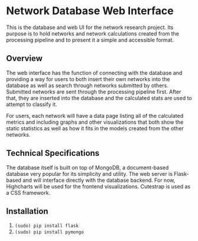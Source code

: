 # Network Database Web Interface
This is the database and web UI for the network research project.  Its purpose is to hold networks and network calculations created from the processing pipeline and to present it a simple and accessible format.

## Overview
The web interface has the function of connecting with the database and providing a way for users to both insert their own networks into the database as well as search through networks submitted by others.  Submitted networks are sent through the processing pipeline first.  After that, they are inserted into the database and the calculated stats are used to attempt to classify it.

For users, each network will have a data page listing all of the calculated metrics and including graphs and other visualizations that both show the static statistics as well as how it fits in the models created from the other networks.

## Technical Specifications
The database itself is built on top of MongoDB, a document-based database very popular for its simplicity and utility.  The web server is Flask-based and will interface directly with the database backend.  For now, Highcharts will be used for the frontend visualizations.  Cutestrap is used as a CSS framework.

## Installation
1. `(sudo) pip install flask`
1. `(sudo) pip install pymongo`
